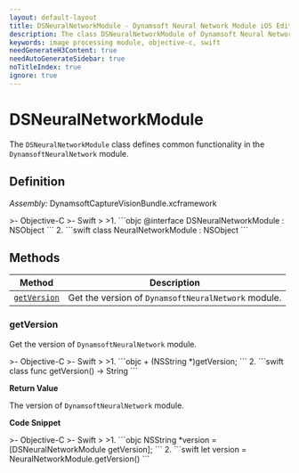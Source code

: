 ```yaml
---
layout: default-layout
title: DSNeuralNetworkModule - Dynamsoft Neural Network Module iOS Edition API Reference
description: The class DSNeuralNetworkModule of Dynamsoft Neural Network Module represents general functions of the Neural Network module.
keywords: image processing module, objective-c, swift
needGenerateH3Content: true
needAutoGenerateSidebar: true
noTitleIndex: true
ignore: true
---
```


# DSNeuralNetworkModule

The `DSNeuralNetworkModule` class defines common functionality in the `DynamsoftNeuralNetwork` module.

## Definition

*Assembly:* DynamsoftCaptureVisionBundle.xcframework

<div class="sample-code-prefix"></div>
>- Objective-C
>- Swift
>
>1. 
```objc
@interface DSNeuralNetworkModule : NSObject
```
2. 
```swift
class NeuralNetworkModule : NSObject
```

## Methods

| Method | Description |
| ------ | ----------- |
| [`getVersion`](#getversion) | Get the version of `DynamsoftNeuralNetwork` module. |

### getVersion

Get the version of `DynamsoftNeuralNetwork` module.

<div class="sample-code-prefix"></div>
>- Objective-C
>- Swift
>
>1. 
```objc
+ (NSString *)getVersion;
```
2. 
```swift
class func getVersion() -> String
```

**Return Value**

The version of `DynamsoftNeuralNetwork` module.

**Code Snippet**

<div class="sample-code-prefix"></div>
>- Objective-C
>- Swift
>
>1. 
```objc
NSString *version = [DSNeuralNetworkModule getVersion];
```
2. 
```swift
let version = NeuralNetworkModule.getVersion()
```
